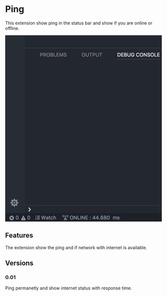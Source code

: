 # Ping

This extension show ping in the status bar and show if you are online or offline.

![Ping Preview](https://github.com/ssavajols/show-ping-vscode-extension/raw/master/ping-video.gif)

## Features

The extension show the ping and if network with internet is available.

## Versions

### 0.01

Ping permanetly and show internet status with response time.
